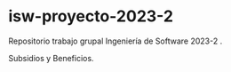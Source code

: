 # isw-proyecto-2023-2
Repositorio trabajo grupal Ingeniería de Software 2023-2 .

Subsidios y Beneficios.

